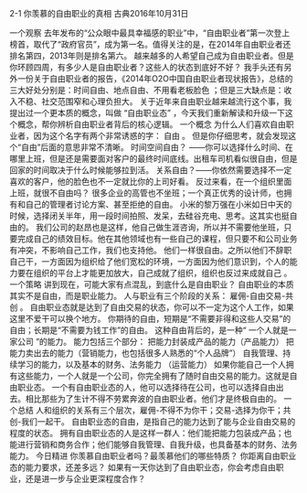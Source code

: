 2-1 你羡慕的自由职业的真相
古典2016年10月31日

一个观察
去年发布的“公众眼中最具幸福感的职业”中，“自由职业者”第一次登上榜首，取代了“政府官员”，成为第一名。值得关注的是，在2014年自由职业者还排名第四，2013年则是排名第六。
越来越多的人希望自己成为自由职业者。但是你环顾四周，有多少人是自由职业者？这些人的状态到底好不好？
我手头还有另外一份关于自由职业者的报告，《2014年O2O中国自由职业者现状报告》，总结的三大好处分别是：时间自由、地点自由、不用看老板脸色 ；但是三大缺点是：收入不稳、社交范围窄和心理负担大。
关于近年来自由职业越来越流行这个事，我提出过一个更本质的概念，叫做 “自由职业态” ，今天我们重新解读和升级一下这个概念，帮你辨析自由职业者背后的核心逻辑。
一个概念
为什么人们喜欢自由职业者，因为这个名字有两个非常诱惑的字： 自由 。
但是你仔细思考，就会发现这个“自由”后面的意思非常不清晰。
时间空间自由？ ——你可以选择什么时间、在哪里上班，但是还是需要面对客户的最终时间底线。出租车司机看似很自由，但是回家的时间取决于什么时候能够拉到活。
关系自由？——你依然需要选择不一定喜欢的客户，他的脸色也不一定就比你的上司好看。
反过来看，在一个组织里面上班，就很不自由吗？
很多企业的高管也不坐班；一个真正优秀的设计师，也拥有和自己的管理者讨论方案、甚至拒绝的自由。
小米的黎万强在小米如日中天的时候，选择闭关半年，用一段时间拍照、发呆，去硅谷充电、思考。这其实也挺自由的。
我们公司的赵昂也是这样，他自己做生涯咨询，所以并不需要他坐班，只要完成自己的绩效目标。他在其他领域也有一些自己的课程，但只要不和公司业务有冲突，不影响自己工作，我们也支持他。
他们一样很自由。之所以他们不辞职自己干，一方面因为组织给了他们宽松的环境，一方面因为他们意识到，个人的能力要在组织的平台上才能更加放大，自己成就了组织，组织也反过来成就自己 。
一个策略
讲到现在，可能大家有点混乱，到底什么是自由职业？
自由职业的本质其实不是自由，而是职业能力。
人与职业有三个阶段的关系： 雇佣-自由交易-共创 。
自由职业态就是达到了自由交易的状态，你可以不一定为这个人工作，如果这里不爱干可以换个地方。
你期待的自由，短期是“不需要非得和这些人交易”的自由；长期是“不需要为钱工作”的自由。
这种自由背后的，是一种“ 一个人就是一家公司 ”的能力。
能力包括三个部分：
把能力封装成产品的能力（产品能力）
把能力卖出去的能力（营销能力，也包括很多人熟悉的“个人品牌”）
自我管理、持续学习的能力，以及基本的财务、法务能力 （运营能力）
如果你能自己一个人拥有这些能力，一个人就是一个公司，你完全拥有了随时自由交易的能力。这就是自由职业态。
一个有自由职业态的人，他可以选择待在公司，也可以选择自由出去。相比那些为了生计不得不劳累奔波的自由职业者。他们才是终极自由的。
一个总结
人和组织的关系有三个层次，雇佣-不得不为你干；交易-选择为你干；共创-我们一起干。
自由职业态的自由，是指自己的能力达到了能与企业自由交易的程度的状态。
拥有自由职业态的人是这样一群人：他们能把能力包装成产品；也能进行营销和商务合作；他们能够自我管理、自我升级，也具备基本的财务、法务能力。
今日精进
你羡慕自由职业者吗？最羡慕他们的哪些特质？
你距离自由职业态的能力要求，还差多远？
如果有一天你达到了自由职业态，你会考虑自由职业，还是进一步与企业更深程度合作？